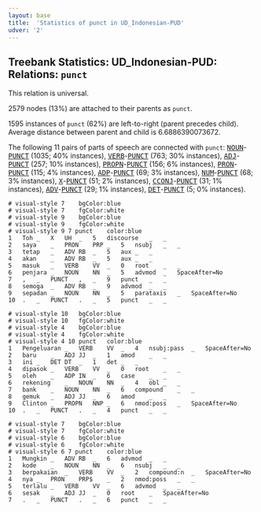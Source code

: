 ```yaml
---
layout: base
title:  'Statistics of punct in UD_Indonesian-PUD'
udver: '2'
---
```


## Treebank Statistics: UD_Indonesian-PUD: Relations: `punct`

This relation is universal.

2579 nodes (13%) are attached to their parents as `punct`.

1595 instances of `punct` (62%) are left-to-right (parent precedes child).
Average distance between parent and child is 6.6886390073672.

The following 11 pairs of parts of speech are connected with `punct`: <tt><a href="id_pud-pos-NOUN.html">NOUN</a></tt>-<tt><a href="id_pud-pos-PUNCT.html">PUNCT</a></tt> (1035; 40% instances), <tt><a href="id_pud-pos-VERB.html">VERB</a></tt>-<tt><a href="id_pud-pos-PUNCT.html">PUNCT</a></tt> (763; 30% instances), <tt><a href="id_pud-pos-ADJ.html">ADJ</a></tt>-<tt><a href="id_pud-pos-PUNCT.html">PUNCT</a></tt> (257; 10% instances), <tt><a href="id_pud-pos-PROPN.html">PROPN</a></tt>-<tt><a href="id_pud-pos-PUNCT.html">PUNCT</a></tt> (156; 6% instances), <tt><a href="id_pud-pos-PRON.html">PRON</a></tt>-<tt><a href="id_pud-pos-PUNCT.html">PUNCT</a></tt> (115; 4% instances), <tt><a href="id_pud-pos-ADP.html">ADP</a></tt>-<tt><a href="id_pud-pos-PUNCT.html">PUNCT</a></tt> (69; 3% instances), <tt><a href="id_pud-pos-NUM.html">NUM</a></tt>-<tt><a href="id_pud-pos-PUNCT.html">PUNCT</a></tt> (68; 3% instances), <tt><a href="id_pud-pos-X.html">X</a></tt>-<tt><a href="id_pud-pos-PUNCT.html">PUNCT</a></tt> (51; 2% instances), <tt><a href="id_pud-pos-CCONJ.html">CCONJ</a></tt>-<tt><a href="id_pud-pos-PUNCT.html">PUNCT</a></tt> (31; 1% instances), <tt><a href="id_pud-pos-ADV.html">ADV</a></tt>-<tt><a href="id_pud-pos-PUNCT.html">PUNCT</a></tt> (29; 1% instances), <tt><a href="id_pud-pos-DET.html">DET</a></tt>-<tt><a href="id_pud-pos-PUNCT.html">PUNCT</a></tt> (5; 0% instances).


~~~ conllu
# visual-style 7	bgColor:blue
# visual-style 7	fgColor:white
# visual-style 9	bgColor:blue
# visual-style 9	fgColor:white
# visual-style 9 7 punct	color:blue
1	Toh	_	X	UH	_	5	discourse	_	_
2	saya	_	PRON	PRP	_	5	nsubj	_	_
3	tetap	_	ADV	RB	_	5	aux	_	_
4	akan	_	ADV	RB	_	5	aux	_	_
5	masuk	_	VERB	VV	_	0	root	_	_
6	penjara	_	NOUN	NN	_	5	advmod	_	SpaceAfter=No
7	,	_	PUNCT	,	_	9	punct	_	_
8	semoga	_	ADV	RB	_	9	advmod	_	_
9	sepadan	_	NOUN	NN	_	5	parataxis	_	SpaceAfter=No
10	.	_	PUNCT	.	_	5	punct	_	_

~~~


~~~ conllu
# visual-style 10	bgColor:blue
# visual-style 10	fgColor:white
# visual-style 4	bgColor:blue
# visual-style 4	fgColor:white
# visual-style 4 10 punct	color:blue
1	Pengeluaran	_	VERB	VV	_	4	nsubj:pass	_	SpaceAfter=No
2	baru	_	ADJ	JJ	_	1	amod	_	_
3	ini	_	DET	DT	_	1	det	_	_
4	dipasok	_	VERB	VV	_	0	root	_	_
5	oleh	_	ADP	IN	_	6	case	_	_
6	rekening	_	NOUN	NN	_	4	obl	_	_
7	bank	_	NOUN	NN	_	6	compound	_	_
8	gemuk	_	ADJ	JJ	_	6	amod	_	_
9	Clinton	_	PROPN	NNP	_	6	nmod:poss	_	SpaceAfter=No
10	.	_	PUNCT	.	_	4	punct	_	_

~~~


~~~ conllu
# visual-style 7	bgColor:blue
# visual-style 7	fgColor:white
# visual-style 6	bgColor:blue
# visual-style 6	fgColor:white
# visual-style 6 7 punct	color:blue
1	Mungkin	_	ADV	RB	_	6	advmod	_	_
2	kode	_	NOUN	NN	_	6	nsubj	_	_
3	berpakaian	_	VERB	VV	_	2	compound:n	_	SpaceAfter=No
4	nya	_	PRON	PRP$	_	2	nmod:poss	_	_
5	terlalu	_	VERB	VV	_	6	advmod	_	_
6	sesak	_	ADJ	JJ	_	0	root	_	SpaceAfter=No
7	.	_	PUNCT	.	_	6	punct	_	_

~~~


